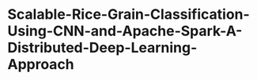 # Scalable-Rice-Grain-Classification-Using-CNN-and-Apache-Spark-A-Distributed-Deep-Learning-Approach